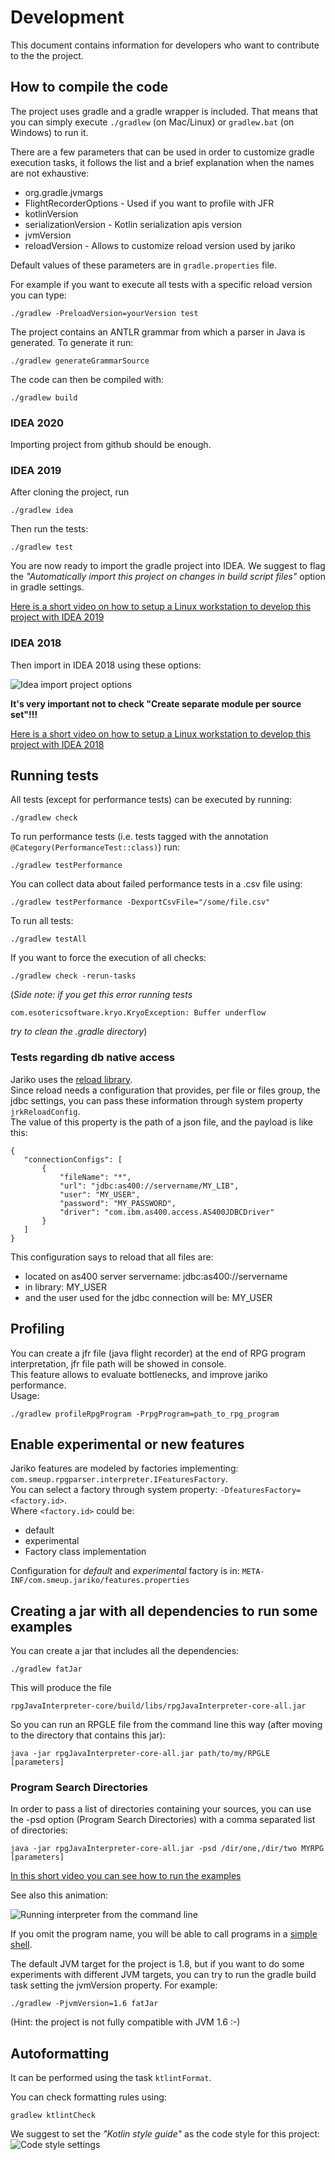 # Development


This document contains information for developers who want to contribute to the the project.

## How to compile the code

The project uses gradle and a gradle wrapper is included. That means that you can simply execute `./gradlew` (on Mac/Linux) or `gradlew.bat` (on Windows) to run it.  

There are a few parameters that can be used in order to customize gradle execution tasks, it follows the list and a brief explanation
when the names are not exhaustive:
 * org.gradle.jvmargs
 * FlightRecorderOptions - Used if you want to profile with JFR
 * kotlinVersion
 * serializationVersion - Kotlin serialization apis version
 * jvmVersion
 * reloadVersion - Allows to customize reload version used by jariko

Default values of these parameters are in `gradle.properties` file.

For example if you want to execute all tests with a specific reload version you can type:  
```
./gradlew -PreloadVersion=yourVersion test
```

The project contains an ANTLR grammar from which a parser in Java is generated. To generate it run:

```
./gradlew generateGrammarSource
```

The code can then be compiled with:

```
./gradlew build
```

### IDEA 2020
Importing project from github should be enough.

### IDEA 2019
After cloning the project, run
```
./gradlew idea
```
Then run the tests:
```
./gradlew test
```
You are now ready to import the gradle project into IDEA. We suggest to flag the *"Automatically import this project on changes in build script files"* option in gradle settings.

[Here is a short video on how to setup a Linux workstation to develop this project with IDEA 2019](https://youtu.be/eByxIBsLMp4)

### IDEA 2018
Then import in IDEA 2018 using these options:

![Idea import project options](images/setup/idea.png)

**It's very important not to check "Create separate module per source set"!!!**

[Here is a short video on how to setup a Linux workstation to develop this project with IDEA 2018](https://youtu.be/4Kd1b-VPTEs)

## Running tests

All tests (except for performance tests) can be executed by running:

```
./gradlew check
```

To run performance tests (i.e. tests tagged with the annotation `@Category(PerformanceTest::class)`) run:
```
./gradlew testPerformance
```

You can collect data about failed performance tests in a .csv file using:
```
./gradlew testPerformance -DexportCsvFile="/some/file.csv"
```

To run all tests:
```
./gradlew testAll
```


If you want to force the execution of all checks:

```
./gradlew check -rerun-tasks
```

(_Side note: if you get this error running tests_
 ```
 com.esotericsoftware.kryo.KryoException: Buffer underflow
 ```
 _try to clean the .gradle directory_)

### Tests regarding db native access

Jariko uses the [reload library](https://github.com/smeup/reload).  
Since reload needs a configuration that provides, per file or files group, the jdbc settings, 
you can pass these information through system property `jrkReloadConfig`.  
The value of this property is the path of a json file, and the payload is like this:  
 ```
 {
    "connectionConfigs": [
        {
            "fileName": "*",
            "url": "jdbc:as400://servername/MY_LIB",
            "user": "MY_USER",
            "password": "MY_PASSWORD",
            "driver": "com.ibm.as400.access.AS400JDBCDriver"
        }
    ]
}
 ```
This configuration says to reload that all files are:
 * located on as400 server servername: jdbc:as400://servername
 * in library: MY_USER
 * and the user used for the jdbc connection will be: MY_USER
 
 
## Profiling

You can create a jfr file (java flight recorder) at the end
of RPG program interpretation, jfr file path will be showed in console.  
This feature allows to evaluate bottlenecks, and improve jariko performance.  
Usage:
```
./gradlew profileRpgProgram -PrpgProgram=path_to_rpg_program
```

## Enable experimental or new features

Jariko features are modeled by factories implementing: `com.smeup.rpgparser.interpreter.IFeaturesFactory`.  
You can select a factory through system property: `-DfeaturesFactory=<factory.id>`.  
Where `<factory.id>` could be:
* default
* experimental
* Factory class implementation

Configuration for *default* and *experimental* factory is in: `META-INF/com.smeup.jariko/features.properties`



## Creating a jar with all dependencies to run some examples

You can create a jar that includes all the dependencies:

```
./gradlew fatJar
```

This will produce the file

``` 
rpgJavaInterpreter-core/build/libs/rpgJavaInterpreter-core-all.jar
```

So you can run an RPGLE file from the command line this way (after moving to the directory that contains this jar):

``` 
java -jar rpgJavaInterpreter-core-all.jar path/to/my/RPGLE [parameters]
```

### Program Search Directories

In order to pass a list of directories containing your sources, you can use the -psd option (Program Search Directories) with a comma separated list of directories:

``` 
java -jar rpgJavaInterpreter-core-all.jar -psd /dir/one,/dir/two MYRPG [parameters]
```

[In this short video you can see how to run the examples](https://youtu.be/llw2vNeupA4)

See also this animation:

![Running interpreter from the command line](images/Command_line_interpreter.gif?raw=true "Running interpreter from the command line")

If you omit the program name, you will be able to call programs in a [simple shell](https://youtu.be/uNd6h5H2wTM).

The default JVM target for the project is 1.8, but if you want to do some experiments with different JVM targets, you can try to run the gradle build task setting the jvmVersion property.
For example:

```
./gradlew -PjvmVersion=1.6 fatJar
```

(Hint: the project is not fully compatible with JVM 1.6 :-)

## Autoformatting

It can be performed using the task `ktlintFormat`.

You can check formatting rules using:
``` 
gradlew ktlintCheck
``` 
We suggest to set the *"Kotlin style guide"* as the code style for this project: 
![Code style settings](images/code_style.png)
